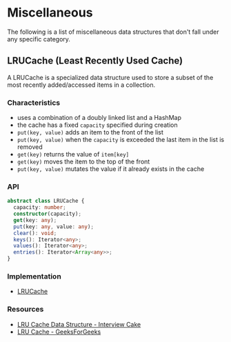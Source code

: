 # Miscellaneous

The following is a list of miscellaneous data structures that don't fall under any specific category.

## LRUCache (Least Recently Used Cache)

A LRUCache is a specialized data structure used to store a subset of the most recently added/accessed items in a collection.

### Characteristics
- uses a combination of a doubly linked list and a HashMap
- the cache has a fixed `capacity` specified during creation
- `put(key, value)` adds an item to the front of the list
- `put(key, value)` when the `capacity` is exceeded the last item in the list is removed
- `get(key)` returns the value of `item[key]`
- `get(key)` moves the item to the top of the front
- `put(key, value)` mutates the value if it already exists in the cache

### API

```typescript
abstract class LRUCache {
  capacity: number;
  constructor(capacity);
  get(key: any);
  put(key: any, value: any);
  clear(): void;
  keys(): Iterator<any>;
  values(): Iterator<any>;
  entries(): Iterator<Array<any>>;
}
```

### Implementation

- [LRUCache][]

[LRUCache]: ./Misc/LRUCache.md

### Resources

- [LRU Cache Data Structure - Interview Cake][]
- [LRU Cache - GeeksForGeeks][]


[LRU Cache Data Structure - Interview Cake]: https://www.interviewcake.com/concept/java/lru-cache
[LRU Cache - GeeksForGeeks]: https://www.geeksforgeeks.org/lru-cache-implementation/
